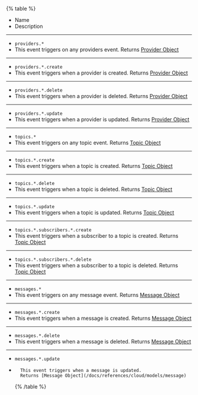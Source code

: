 {% table %}

-   Name
-   Description

---

-   `providers.*`
-   This event triggers on any providers event.
    Returns [Provider Object](/docs/references/cloud/models/provider)

---

-   `providers.*.create`
-   This event triggers when a provider is created.
    Returns [Provider Object](/docs/references/cloud/models/provider)

---

-   `providers.*.delete`
-   This event triggers when a provider is deleted.
    Returns [Provider Object](/docs/references/cloud/models/provider)

---

-   `providers.*.update`
-   This event triggers when a provider is updated.
    Returns [Provider Object](/docs/references/cloud/models/provider)

---

-   `topics.*`
-   This event triggers on any topic event.
    Returns [Topic Object](/docs/references/cloud/models/topic)

---

-   `topics.*.create`
-   This event triggers when a topic is created.
    Returns [Topic Object](/docs/references/cloud/models/topic)

---

-   `topics.*.delete`
-   This event triggers when a topic is deleted.
    Returns [Topic Object](/docs/references/cloud/models/topic)

---

-   `topics.*.update`
-   This event triggers when a topic is updated.
    Returns [Topic Object](/docs/references/cloud/models/topic)

---

-   `topics.*.subscribers.*.create`
-   This event triggers when a subscriber to a topic is created.
    Returns [Topic Object](/docs/references/cloud/models/topic)

---

-   `topics.*.subscribers.*.delete`
-   This event triggers when a subscriber to a topic is deleted.
    Returns [Topic Object](/docs/references/cloud/models/topic)

---

-   `messages.*`
-   This event triggers on any message event.
    Returns [Message Object](/docs/references/cloud/models/message)

---

-   `messages.*.create`
-   This event triggers when a message is created.
    Returns [Message Object](/docs/references/cloud/models/message)

---

-   `messages.*.delete`
-   This event triggers when a message is deleted.
    Returns [Message Object](/docs/references/cloud/models/message)

---

-   `messages.*.update`
-       This event triggers when a message is updated.
        Returns [Message Object](/docs/references/cloud/models/message)
    {% /table %}
